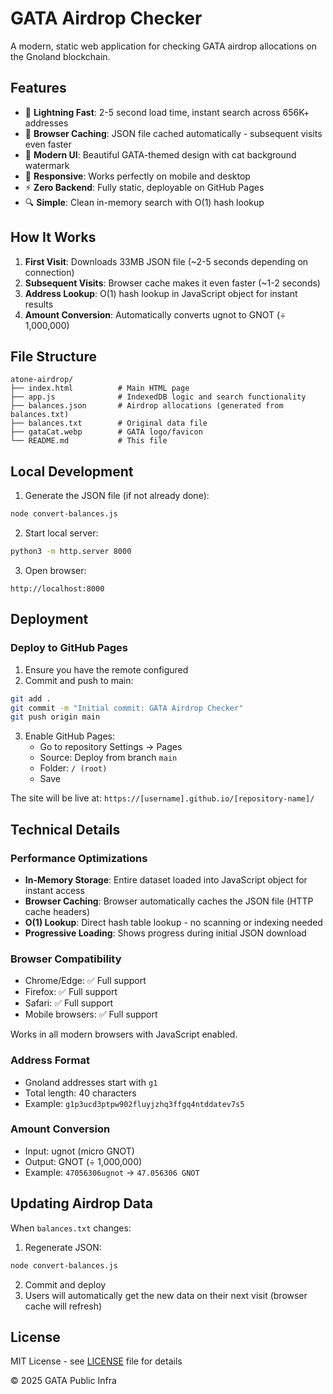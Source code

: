 # GATA Airdrop Checker

A modern, static web application for checking GATA airdrop allocations on the Gnoland blockchain.

## Features

- 🚀 **Lightning Fast**: 2-5 second load time, instant search across 656K+ addresses
- 💾 **Browser Caching**: JSON file cached automatically - subsequent visits even faster
- 🎨 **Modern UI**: Beautiful GATA-themed design with cat background watermark
- 📱 **Responsive**: Works perfectly on mobile and desktop
- ⚡ **Zero Backend**: Fully static, deployable on GitHub Pages
- 🔍 **Simple**: Clean in-memory search with O(1) hash lookup

## How It Works

1. **First Visit**: Downloads 33MB JSON file (~2-5 seconds depending on connection)
2. **Subsequent Visits**: Browser cache makes it even faster (~1-2 seconds)
3. **Address Lookup**: O(1) hash lookup in JavaScript object for instant results
4. **Amount Conversion**: Automatically converts ugnot to GNOT (÷ 1,000,000)

## File Structure

```
atone-airdrop/
├── index.html          # Main HTML page
├── app.js              # IndexedDB logic and search functionality
├── balances.json       # Airdrop allocations (generated from balances.txt)
├── balances.txt        # Original data file
├── gataCat.webp        # GATA logo/favicon
└── README.md           # This file
```

## Local Development

1. Generate the JSON file (if not already done):
```bash
node convert-balances.js
```

2. Start local server:
```bash
python3 -m http.server 8000
```

3. Open browser:
```
http://localhost:8000
```

## Deployment

### Deploy to GitHub Pages

1. Ensure you have the remote configured
2. Commit and push to main:
```bash
git add .
git commit -m "Initial commit: GATA Airdrop Checker"
git push origin main
```

3. Enable GitHub Pages:
   - Go to repository Settings → Pages
   - Source: Deploy from branch `main`
   - Folder: `/ (root)`
   - Save

The site will be live at: `https://[username].github.io/[repository-name]/`

## Technical Details

### Performance Optimizations

- **In-Memory Storage**: Entire dataset loaded into JavaScript object for instant access
- **Browser Caching**: Browser automatically caches the JSON file (HTTP cache headers)
- **O(1) Lookup**: Direct hash table lookup - no scanning or indexing needed
- **Progressive Loading**: Shows progress during initial JSON download

### Browser Compatibility

- Chrome/Edge: ✅ Full support
- Firefox: ✅ Full support
- Safari: ✅ Full support
- Mobile browsers: ✅ Full support

Works in all modern browsers with JavaScript enabled.

### Address Format

- Gnoland addresses start with `g1`
- Total length: 40 characters
- Example: `g1p3ucd3ptpw902fluyjzhq3ffgq4ntddatev7s5`

### Amount Conversion

- Input: ugnot (micro GNOT)
- Output: GNOT (÷ 1,000,000)
- Example: `47056306ugnot` → `47.056306 GNOT`

## Updating Airdrop Data

When `balances.txt` changes:

1. Regenerate JSON:
```bash
node convert-balances.js
```

2. Commit and deploy
3. Users will automatically get the new data on their next visit (browser cache will refresh)

## License

MIT License - see [LICENSE](LICENSE) file for details

© 2025 GATA Public Infra

